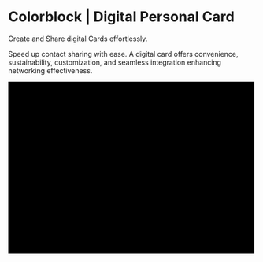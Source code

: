 # Colorblock | Digital Personal Card

Create and Share digital Cards effortlessly.

Speed up contact sharing with ease. A digital card offers convenience, sustainability, customization, and seamless integration enhancing networking effectiveness.

<img src="./assets/demo.gif" alt="My Project GIF" width="500" height="350">

